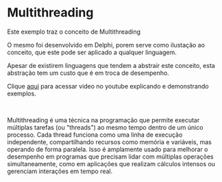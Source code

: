 # Multithreading
Este exemplo traz o conceito de Multithreading

O mesmo foi desenvolvido em Delphi, porem serve como ilustação ao conceito, que este pode ser aplicado a qualquer linguagem.

Apesar de existirem linguagens que tendem a abstrair este conceito, esta abstração tem um custo que é em troca de desempenho.

Clique [aqui](https://youtu.be/ergv46ROaDs) para acessar video no youtube explicando e demonstrando exemplos.

<br>

Multithreading é uma técnica na programação que permite executar múltiplas tarefas (ou "threads") ao mesmo tempo dentro de um único processo. Cada thread funciona como uma linha de execução independente, compartilhando recursos como memória e variáveis, mas operando de forma paralela.
Isso é amplamente usado para melhorar o desempenho em programas que precisam lidar com múltiplas operações simultaneamente, como em aplicações que realizam cálculos intensos ou gerenciam interações em tempo real.

